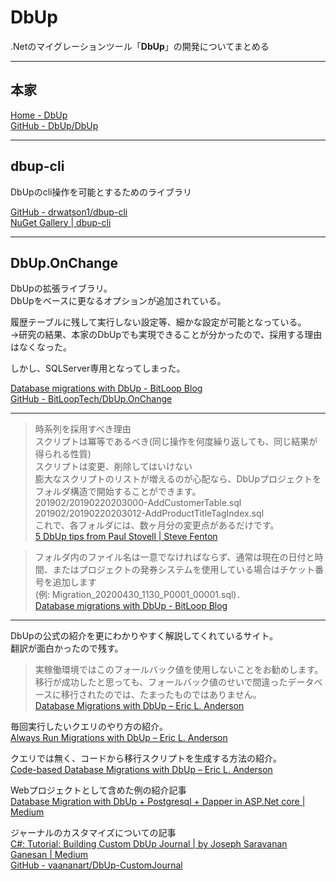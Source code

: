 # DbUp

.Netのマイグレーションツール「**DbUp**」の開発についてまとめる

---

## 本家

[Home - DbUp](https://dbup.readthedocs.io/en/latest/)  
[GitHub - DbUp/DbUp](https://github.com/DbUp/DbUp/)  

---

## dbup-cli

DbUpのcli操作を可能とするためのライブラリ  

[GitHub - drwatson1/dbup-cli](https://github.com/drwatson1/dbup-cli)  
[NuGet Gallery | dbup-cli](https://www.nuget.org/packages/dbup-cli)  

---

## DbUp.OnChange

DbUpの拡張ライブラリ。  
DbUpをベースに更なるオプションが追加されている。  

履歴テーブルに残して実行しない設定等、細かな設定が可能となっている。  
→研究の結果、本家のDbUpでも実現できることが分かったので、採用する理由はなくなった。  

しかし、SQLServer専用となってしまった。  

[Database migrations with DbUp - BitLoop Blog](https://blog.bitloop.tech/database-migrations-with-dbup/)  
[GitHub - BitLoopTech/DbUp.OnChange](https://github.com/BitLoopTech/DbUp.OnChange)  

---

>時系列を採用すべき理由  
>スクリプトは冪等であるべき(同じ操作を何度繰り返しても、同じ結果が得られる性質)  
>スクリプトは変更、削除してはいけない  
>膨大なスクリプトのリストが増えるのが心配なら、DbUpプロジェクトをフォルダ構造で開始することができます。  
>201902/20190220203000-AddCustomerTable.sql  
>201902/20190220203012-AddProductTitleTagIndex.sql  
>これで、各フォルダには、数ヶ月分の変更点があるだけです。  
>[5 DbUp tips from Paul Stovell | Steve Fenton](https://www.stevefenton.co.uk/blog/2019/02/5-dbup-tips-from-paul-stovell/)  

<!--  -->
>フォルダ内のファイル名は一意でなければならず、通常は現在の日付と時間、またはプロジェクトの発券システムを使用している場合はチケット番号を追加します  
>(例: Migration_20200430_1130_P0001_00001.sql)．  
>[Database migrations with DbUp - BitLoop Blog](https://blog.bitloop.tech/database-migrations-with-dbup/)  

---

DbUpの公式の紹介を更にわかりやすく解説してくれているサイト。  
翻訳が面白かったので残す。  
>実稼働環境ではこのフォールバック値を使用しないことをお勧めします。移行が成功したと思っても、フォールバック値のせいで間違ったデータベースに移行されたのでは、たまったものではありません。  
[Database Migrations with DbUp – Eric L. Anderson](https://elanderson.net/2020/08/database-migrations-with-dbup/)  

毎回実行したいクエリのやり方の紹介。  
[Always Run Migrations with DbUp – Eric L. Anderson](https://elanderson.net/2020/08/always-run-migrations-with-dbup/)  

クエリでは無く、コードから移行スクリプトを生成する方法の紹介。  
[Code-based Database Migrations with DbUp – Eric L. Anderson](https://elanderson.net/2020/08/code-based-database-migrations-with-dbup/)  

Webプロジェクトとして含めた例の紹介記事  
[Database Migration with DbUp + Postgresql + Dapper in ASP.Net core | Medium](https://medium.com/@niteshsinghal85/dbup-postgresql-dapper-in-asp-net-core-c3be6c580c54)  

ジャーナルのカスタマイズについての記事  
[C#: Tutorial: Building Custom DbUp Journal | by Joseph Saravanan Ganesan | Medium](https://medium.com/@saravananganesan/c-tutorial-building-custom-dbup-journal-5dae1d77ecfd)  
[GitHub - vaananart/DbUp-CustomJournal](https://github.com/vaananart/DbUp-CustomJournal)  
